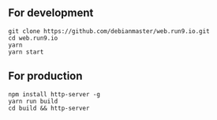 ## For development
```
git clone https://github.com/debianmaster/web.run9.io.git
cd web.run9.io
yarn
yarn start
```


## For production
```
npm install http-server -g
yarn run build
cd build && http-server
```


